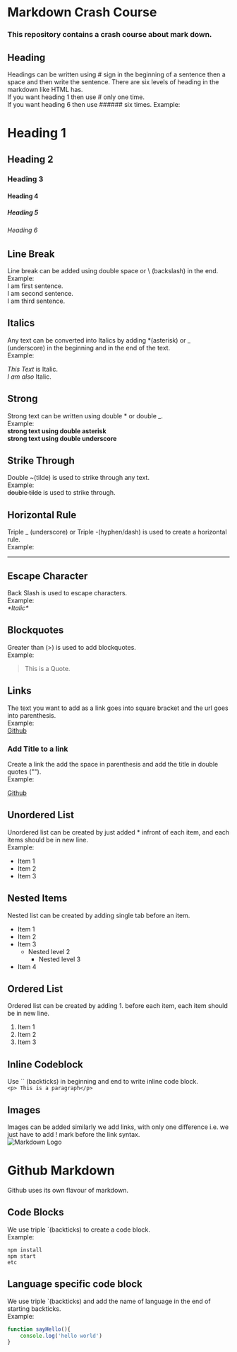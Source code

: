 # Markdown Crash Course
### This repository contains a crash course about mark down.

<!-- Headings -->
## Heading
Headings can be written using # sign in the beginning of a sentence then a space and then write the sentence. There are six levels of heading in the markdown like HTML has.  
If you want heading 1 then use # only one time.  
If you want heading 6 then use ###### six times.
Example:
# Heading 1
## Heading 2
### Heading 3
#### Heading 4
##### Heading 5
###### Heading 6

<!-- Line Break in markdown -->
## Line Break
Line break can be added using double space or \ (backslash) in the end.  
Example:  
I am first sentence.  
I am second sentence. \
I am third sentence.

<!-- Italics -->
## Italics
Any text can be converted into Italics by adding *(asterisk) or _ (underscore) in the beginning and in the end of the text.  
Example:

*This Text* is Italic.  
_I am also_ Italic.

<!-- Strong -->
## Strong
Strong text can be written using double * or double _.  
Example:  
**strong text using double asterisk**  
__strong text using double underscore__

<!-- Strike Through -->
## Strike Through
Double ~(tilde) is used to strike through any text.  
Example:  
~~double tilde~~ is used to strike through.

<!-- Horizontal Rule -->
## Horizontal Rule
Triple _ (underscore) or Triple -(hyphen/dash) is used to create a horizontal rule.  
Example:
___

<!-- Escape Character -->
## Escape Character
Back Slash is used to escape characters.  
Example:  
*\*Italic\**

<!-- Blockquotes -->
## Blockquotes
Greater than (>) is used to add blockquotes.  
Example:  
> This is a Quote.  

<!-- Links -->
## Links
The text you want to add as a link goes into square bracket and the url goes into parenthesis.  
Example:  
[Github](www.github.com)

### Add Title to a link  
Create a link the add the space in parenthesis and add the title in double quotes ("").  
Example:  
<!-- [website text](url "title")   -->
[Github](www.github.com "github")  

## Unordered List
Unordered list can be created by just added * infront of each item, and each items should be in new line.  
Example:  
* Item 1
* Item 2
* Item 3  

## Nested Items  
Nested list can be created by adding single tab before an item.

* Item 1
* Item 2
* Item 3
    * Nested level 2
        * Nested level 3
* Item 4

## Ordered List  
Ordered list can be created by adding 1. before each item, each item should be in new line.  
1. Item 1
1. Item 2
1. Item 3

## Inline Codeblock
Use `` (backticks) in beginning and end to write inline code block.  
`<p> This is a paragraph</p>`  

## Images
Images can be added similarly we add links, with only one difference i.e. we just have to add ! mark before the link syntax.  
![Markdown Logo](https://markdown-here.com/img/icon256.png)


# Github Markdown
Github uses its own flavour of markdown.  

## Code Blocks
We use triple `(backticks) to create a code block.    
Example:
```
npm install 
npm start
etc
```
## Language specific code block
We use triple `(backticks) and add the name of language in the end of starting backticks.  
Example: 
```javascript
function sayHello(){
    console.log('hello world')
}
```